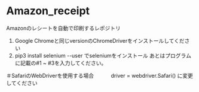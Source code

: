 # Amazon_receipt
Amazonのレシートを自動で印刷するレポジトリ

1. Google Chromeと同じversionのChromeDriverをインストールしてください
2. pip3 install selenium --user でseleniumをインストール
あとはプログラムに記載の#1 ~ #3を入力してください。

＃SafariのWebDriverを使用する場合　　　
    driver = webdriver.Safari()
 に変更してください
